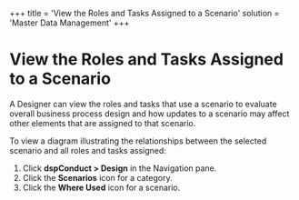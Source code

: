 +++
title = 'View the Roles and Tasks Assigned to a Scenario'
solution = 'Master Data Management'
+++

# View the Roles and Tasks Assigned to a Scenario

A Designer can view the roles and tasks that use a scenario to evaluate
overall business process design and how updates to a scenario may affect
other elements that are assigned to that scenario.

To view a diagram illustrating the relationships between the selected
scenario and all roles and tasks assigned:

1.  Click <span style="font-weight: bold;">dspConduct \> Design</span>
    in the Navigation pane.
2.  Click the <span style="font-weight: bold;">Scenarios</span> icon for
    a category.
3.  Click the <span style="font-weight: bold;">Where Used</span> icon
    for a scenario.
